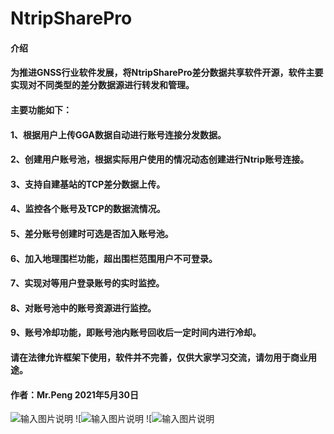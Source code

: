 # NtripSharePro

#### 介绍
#### 为推进GNSS行业软件发展，将NtripSharePro差分数据共享软件开源，软件主要实现对不同类型的差分数据源进行转发和管理。
#### 主要功能如下：
#### 
#### 1、根据用户上传GGA数据自动进行账号连接分发数据。
#### 2、创建用户账号池，根据实际用户使用的情况动态创建进行Ntrip账号连接。
#### 3、支持自建基站的TCP差分数据上传。
#### 4、监控各个账号及TCP的数据流情况。
#### 5、差分账号创建时可选是否加入账号池。
#### 6、加入地理围栏功能，超出围栏范围用户不可登录。
#### 7、实现对等用户登录账号的实时监控。
#### 8、对账号池中的账号资源进行监控。
#### 9、账号冷却功能，即账号池内账号回收后一定时间内进行冷却。
#### 
#### 请在法律允许框架下使用，软件并不完善，仅供大家学习交流，请勿用于商业用途。
#### 作者：Mr.Peng 2021年5月30日
​​![输入图片说明](https://img-blog.csdnimg.cn/20200517222414388.png?x-oss-process=image/watermark,type_ZmFuZ3poZW5naGVpdGk,shadow_10,text_aHR0cHM6Ly9ibG9nLmNzZG4ubmV0L2Zvcmd5,size_16,color_FFFFFF,t_70 "在这里输入图片标题")
![![输入图片说明](https://img-blog.csdnimg.cn/20200517222613546.png?x-oss-process=image/watermark,type_ZmFuZ3poZW5naGVpdGk,shadow_10,text_aHR0cHM6Ly9ibG9nLmNzZG4ubmV0L2Zvcmd5,size_16,color_FFFFFF,t_70 "在这里输入图片标题")
![![输入图片说明](https://img-blog.csdnimg.cn/20200517222443656.png?x-oss-process=image/watermark,type_ZmFuZ3poZW5naGVpdGk,shadow_10,text_aHR0cHM6Ly9ibG9nLmNzZG4ubmV0L2Zvcmd5,size_16,color_FFFFFF,t_70 "在这里输入图片标题")